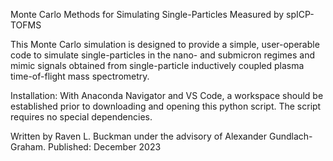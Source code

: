 Monte Carlo Methods for Simulating Single-Particles Measured by spICP-TOFMS

This Monte Carlo simulation is designed to provide a simple, user-operable code to simulate
single-particles in the nano- and submicron regimes and mimic signals obtained from 
single-particle inductively coupled plasma time-of-flight mass spectrometry.

Installation: 
With Anaconda Navigator and VS Code, a workspace should be established prior to downloading and opening this python script. 
The script requires no special dependencies.

Written by Raven L. Buckman under the advisory of Alexander Gundlach-Graham.
Published: December 2023
